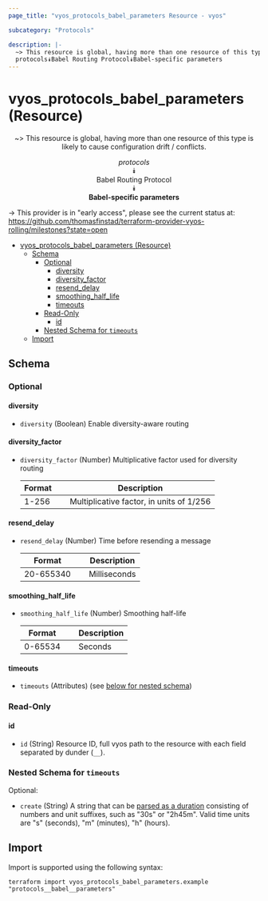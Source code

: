 ```yaml
---
page_title: "vyos_protocols_babel_parameters Resource - vyos"

subcategory: "Protocols"

description: |-
  ~> This resource is global, having more than one resource of this type is likely to cause configuration drift / conflicts.
  protocols⯯Babel Routing Protocol⯯Babel-specific parameters
---
```


# vyos_protocols_babel_parameters (Resource)
<center>

~> This resource is global, having more than one resource of this type is likely to cause configuration drift / conflicts.

*protocols*  
⯯  
Babel Routing Protocol  
⯯  
**Babel-specific parameters**


</center>

-> This provider is in "early access", please see the current status at: https://github.com/thomasfinstad/terraform-provider-vyos-rolling/milestones?state=open

<!--TOC-->

- [vyos_protocols_babel_parameters (Resource)](#vyos_protocols_babel_parameters-resource)
  - [Schema](#schema)
    - [Optional](#optional)
      - [diversity](#diversity)
      - [diversity_factor](#diversity_factor)
      - [resend_delay](#resend_delay)
      - [smoothing_half_life](#smoothing_half_life)
      - [timeouts](#timeouts)
    - [Read-Only](#read-only)
      - [id](#id)
    - [Nested Schema for `timeouts`](#nested-schema-for-timeouts)
  - [Import](#import)

<!--TOC-->

<!-- schema generated by tfplugindocs -->
## Schema

### Optional

#### diversity
- `diversity` (Boolean) Enable diversity-aware routing
#### diversity_factor
- `diversity_factor` (Number) Multiplicative factor used for diversity routing

    |  Format  &emsp;|  Description                               |
    |----------|--------------------------------------------|
    |  1-256   &emsp;|  Multiplicative factor, in units of 1/256  |
#### resend_delay
- `resend_delay` (Number) Time before resending a message

    |  Format     &emsp;|  Description   |
    |-------------|----------------|
    |  20-655340  &emsp;|  Milliseconds  |
#### smoothing_half_life
- `smoothing_half_life` (Number) Smoothing half-life

    |  Format   &emsp;|  Description  |
    |-----------|---------------|
    |  0-65534  &emsp;|  Seconds      |
#### timeouts
- `timeouts` (Attributes) (see [below for nested schema](#nestedatt--timeouts))

### Read-Only

#### id
- `id` (String) Resource ID, full vyos path to the resource with each field separated by dunder (`__`).

<a id="nestedatt--timeouts"></a>
### Nested Schema for `timeouts`

Optional:

- `create` (String) A string that can be [parsed as a duration](https://pkg.go.dev/time#ParseDuration) consisting of numbers and unit suffixes, such as &#34;30s&#34; or &#34;2h45m&#34;. Valid time units are &#34;s&#34; (seconds), &#34;m&#34; (minutes), &#34;h&#34; (hours).

## Import

Import is supported using the following syntax:

```shell
terraform import vyos_protocols_babel_parameters.example "protocols__babel__parameters"
```
